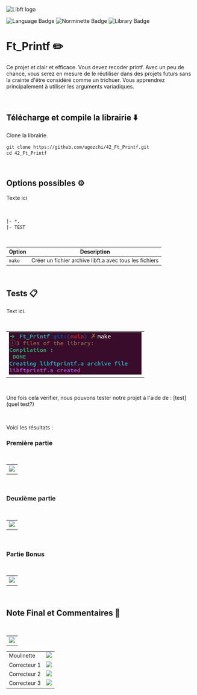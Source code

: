 ![Libft logo](.media/ft_printf_logo.png)

![Language Badge](https://img.shields.io/badge/C-fe428e?logo=C&label=language&labelColor=151515) ![Norminette Badge](https://img.shields.io/badge/passing-brightgreen?logo=42&label=norminette&labelColor=151515) ![Library Badge](https://img.shields.io/badge/my_own_libft-004d40?logo=GitHub&label=library%20used&labelColor=151515)

# Ft_Printf ✏️

Ce projet et clair et efficace. Vous devez recoder printf. Avec un peu de chance, vous serez en mesure de le réutiliser dans des projets futurs sans la crainte d'être considéré comme un trichuer. Vous apprendrez principalement à utiliser les arguments variadiques.

<br>

## Télécharge et compile la librairie ⬇️

Clone la librairie.

```
git clone https://github.com/ugozchi/42_Ft_Printf.git
cd 42_Ft_Printf
```

<br>

## Options possibles ⚙️

Texte ici

<br>

```
|- *.
|- TEST
```

<br>

| Option | Description |
| --- | --- |
| `make` | Créer un fichier archive libft.a avec tous les fichiers |

<br>

## Tests  📋

Text ici.

<br>

| |
| --- |
| <img src="./img/Compilation.png" /> |

<br>

Une fois cela vérifier, nous pouvons tester notre projet à l'aide de : [test](quel test?)

<br>

Voici les résultats :

### Première partie

<br>

| |
| --- |
| <img src="./img/Test_first_part.png" /> |

<br>

### Deuxième partie

<br>

| |
| --- |
| <img src="./img/Test_2nd_part.png" /> |

<br>

### Partie Bonus

<br>

| |
| --- |
| <img src="./img/Test_bonus_part.png" /> |

<br>

## Note Final et Commentaires 📔

<br>

| |
| --- |
| ![](./img/note2.png) |


| | |
| --- | --- |
| Moulinette | ![](./img/note1.png) |
| Correcteur 1 | <img src="./img/correction1.png" /> |
| Correcteur 2 | <img src="./img/correction2.png" /> |
| Correcteur 3 | <img src="./img/correction3.png" /> |
